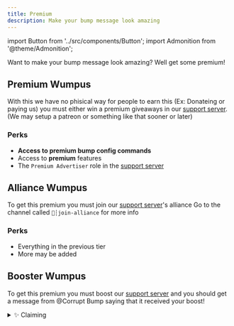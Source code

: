 ```yaml
---
title: Premium
description: Make your bump message look amazing
---
```


import Button from '../src/components/Button';
import Admonition from '@theme/Admonition';

Want to make your bump message look amazing? Well get some premium!

## Premium Wumpus
With this we have no phisical way for people to earn this (Ex: Donateing or paying us) you must either win a premium giveaways in our [support server](https://discord.gg/nEesaZGqPc). (We may setup a patreon or something like that sooner or later)

### Perks
  - **Access to premium bump config commands**
  - Access to **premium** features
  - The `Premium Advertiser` role in the [support server](https://discord.gg/nEesaZGqPc)


## Alliance Wumpus
To get this premium you must join our [support server](https://discord.gg/nEesaZGqPc)'s alliance Go to the channel called <code>📓┆join-alliance</code> for more info

### Perks
  - Everything in the previous tier
  - More may be added


## Booster Wumpus
To get this premium you must boost our [support server](https://discord.gg/nEesaZGqPc) and you should get a message from <mention>@Corrupt Bump</mention> saying that it received your boost!

<details className="customdetails">
<summary>✨ Claiming</summary>

<h1>How to claim your perks</h1>
<br/>

:::note
The only way you need to claim is if you win premium from a giveaway. Everything else you will automaticly get it!
:::

**1.** Go to our [support server](https://discord.gg/nEesaZGqPc) and click dm our support bot

**2.** Send us a screenshot of you winning the giveaway

**3.** Once our dev sees the message you will be granted the premium and can check your balance by doing <code>@Corrupt Bump#2014 premium</code>

<h2>I didn't get my perks</h2>

**1.** It might be a problem on our end (As of `11/6/2022` we are still having problems, dm our [support servers](https://discord.gg/nEesaZGqPc) modmail bot to get the perks)

**2.** The host or our Hub server might be having problems and is taking awhile to send it

**3.** Discord is having problems and our bot is getting effected

<Admonition type="tip" icon="✅" title="Success">
  <p>
    You've now claimed your <strong>premium</strong>!
    <br/>
  </p>

</Admonition>

</details>

